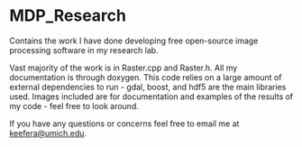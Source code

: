 # MDP_Research
Contains the work I have done developing free open-source image processing software in my research lab.

Vast majority of the work is in Raster.cpp and Raster.h.  All my documentation is through doxygen.
This code relies on a large amount of external dependencies to run - gdal, boost, and hdf5 are the main libraries used.
Images included are for documentation and examples of the results of my code - feel free to look around.

If you have any questions or concerns feel free to email me at keefera@umich.edu.
